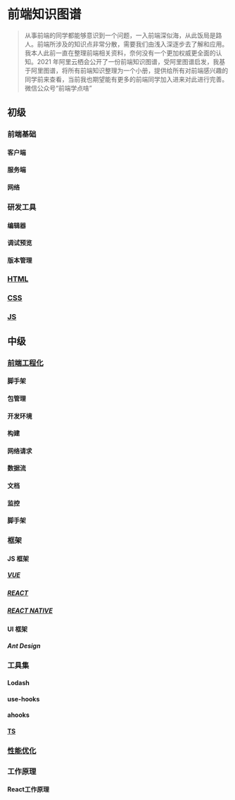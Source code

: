 # 前端知识图谱

> 从事前端的同学都能够意识到一个问题，一入前端深似海，从此饭局是路人。前端所涉及的知识点非常分散，需要我们由浅入深逐步去了解和应用。我本人此前一直在整理前端相关资料，奈何没有一个更加权威更全面的认知。2021 年阿里云栖会公开了一份前端知识图谱，受阿里图谱启发，我基于阿里图谱，将所有前端知识整理为一个小册，提供给所有对前端感兴趣的同学前来查看，当前我也期望能有更多的前端同学加入进来对此进行完善。微信公众号“前端学点啥”

## 初级
### 前端基础
#### 客户端
#### 服务端
#### 网络

### 研发工具
#### 编辑器
#### 调试预览
#### 版本管理
### [HTML](./docs/初级/HTML/前端学点啥-HTML疑难点总结.md)

### [CSS](./docs/初级/CSS/前端学点啥-CSS疑难点总结.md)

### [JS](./docs/初级/JS/前端学点啥-JS疑难点总结.md)

## 中级

### [前端工程化](./docs/中级/前端工程化/前端学点啥-前端工程化疑难点总结.md)
#### 脚手架
#### 包管理
#### 开发环境
#### 构建
#### 网络请求
#### 数据流
#### 文档
#### 监控
#### 脚手架

### 框架

#### JS 框架

##### [VUE](./docs/中级/框架/VUE/前端学点啥-VUE疑难点总结.md)

##### [REACT](./docs/中级/框架/REACT/前端学点啥-REACT疑难点总结.md)

##### [REACT NATIVE](./docs/中级/框架/REACT%20NATIVE/前端学点啥-REACT%20NATIVE疑难点总结.md)

#### UI 框架
##### Ant Design
### 工具集
#### Lodash
#### use-hooks
#### ahooks
#### [TS](./docs/中级/框架/TS/TS疑难点总结.md)
### [性能优化](./docs/中级/性能优化/前端学点啥-前端性能优化疑难点总结.md)
### 工作原理
#### React工作原理
